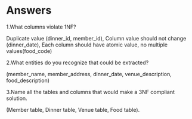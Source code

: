 # Answers

1.What columns violate 1NF?

Duplicate value (dinner_id, member_id),
Column value should not change (dinner_date),
Each column should have atomic value, no multiple values(food_code)

2.What entities do you recognize that could be extracted?

(member_name, member_address, dinner_date, venue_description, food_description)

3.Name all the tables and columns that would make a 3NF compliant solution.

(Member table, Dinner table, Venue table, Food table).

